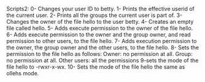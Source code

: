 Scripts2: 0- Changes your user ID to betty.
          1- Prints the effective userid of the current user.
          2- Prints all the groups the current user is part of.
	  3- Changes the owner of the file hello to the user betty.
          4- Creates an empty file called hello.
          5- Adds execute permission to the owner of the file hello.
          6- Adds execute permission to the owner and the group owner, and read 
	  permission to other users, to the file hello.
          7- Adds execution permission to the owner, the group owner and the 
	  other users, to the file hello.
          8- Sets the permission to the file hello as follows: Owner:
	  no permission at all. Group: no permission at all. Other users: all 
	  the permissions
          9-sets the mode of the file hello to -rwxr-x-wx.
          10- Sets the mode of the file hello the same as ollehs mode.
